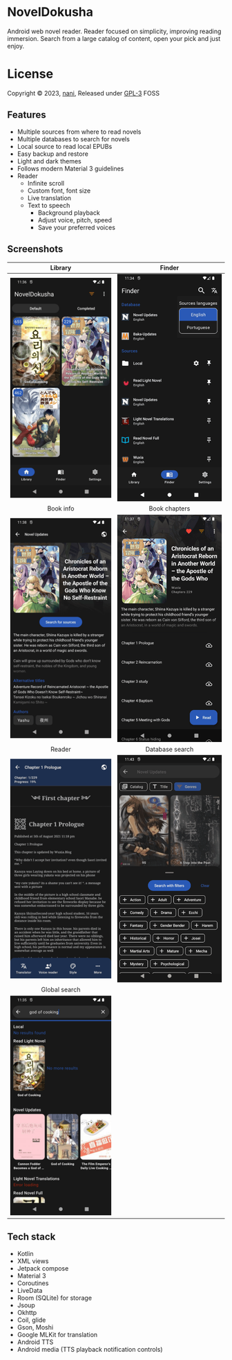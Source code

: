 # NovelDokusha
Android web novel reader. Reader focused on simplicity, improving reading immersion.
Search from a large catalog of content, open your pick and just enjoy.

# License
Copyright © 2023, [nani](https://github.com/nanihadesuka), Released under [GPL-3](LICENSE) FOSS

## Features
  - Multiple sources from where to read novels
  - Multiple databases to search for novels
  - Local source to read local EPUBs
  - Easy backup and restore
  - Light and dark themes
  - Follows modern Material 3 guidelines
  - Reader
    - Infinite scroll
    - Custom font, font size
    - Live translation
    - Text to speech
      - Background playback
      - Adjust voice, pitch, speed
      - Save your preferred voices

  
## Screenshots
 
|              Library               |                Finder                |
|:----------------------------------:|:------------------------------------:|
|    ![](screenshots/library.png)    |     ![](screenshots/finder.png)      |
|             Book info              |            Book chapters             |
|   ![](screenshots/book_info.png)   |  ![](screenshots/book_chapers.png)   |
|               Reader               |           Database search            |
|    ![](screenshots/reader.png)     | ![](screenshots/database_search.png) |
|           Global search            |                                      |
| ![](screenshots/global_search.png) |                                      |

## Tech stack
  - Kotlin
  - XML views
  - Jetpack compose
  - Material 3
  - Coroutines
  - LiveData
  - Room (SQLite) for storage
  - Jsoup
  - Okhttp
  - Coil, glide
  - Gson, Moshi
  - Google MLKit for translation
  - Android TTS
  - Android media (TTS playback notification controls)

